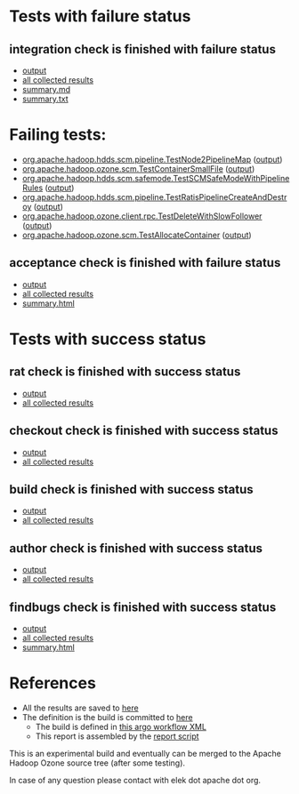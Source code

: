 # Tests with failure status

## integration check is finished with failure status

   * [output](https://raw.githubusercontent.com/elek/ozone-ci-q4/master/pr/pr-hdds-1569-2q4s4/integration/output.log)
   * [all collected results](https://github.com/elek/ozone-ci-q4/tree/master/pr/pr-hdds-1569-2q4s4/integration)
   * [summary.md](https://github.com/elek/ozone-ci-q4/tree/master/pr/pr-hdds-1569-2q4s4/integration/summary.md)
   * [summary.txt](https://github.com/elek/ozone-ci-q4/tree/master/pr/pr-hdds-1569-2q4s4/integration/summary.txt)

# Failing tests: 

 * [org.apache.hadoop.hdds.scm.pipeline.TestNode2PipelineMap](hadoop-ozone/integration-test/org.apache.hadoop.hdds.scm.pipeline.TestNode2PipelineMap.txt) ([output](hadoop-ozone/integration-test/org.apache.hadoop.hdds.scm.pipeline.TestNode2PipelineMap-output.txt))
 * [org.apache.hadoop.ozone.scm.TestContainerSmallFile](hadoop-ozone/integration-test/org.apache.hadoop.ozone.scm.TestContainerSmallFile.txt) ([output](hadoop-ozone/integration-test/org.apache.hadoop.ozone.scm.TestContainerSmallFile-output.txt))
 * [org.apache.hadoop.hdds.scm.safemode.TestSCMSafeModeWithPipelineRules](hadoop-ozone/integration-test/org.apache.hadoop.hdds.scm.safemode.TestSCMSafeModeWithPipelineRules.txt) ([output](hadoop-ozone/integration-test/org.apache.hadoop.hdds.scm.safemode.TestSCMSafeModeWithPipelineRules-output.txt))
 * [org.apache.hadoop.hdds.scm.pipeline.TestRatisPipelineCreateAndDestroy](hadoop-ozone/integration-test/org.apache.hadoop.hdds.scm.pipeline.TestRatisPipelineCreateAndDestroy.txt) ([output](hadoop-ozone/integration-test/org.apache.hadoop.hdds.scm.pipeline.TestRatisPipelineCreateAndDestroy-output.txt))
 * [org.apache.hadoop.ozone.client.rpc.TestDeleteWithSlowFollower](hadoop-ozone/integration-test/org.apache.hadoop.ozone.client.rpc.TestDeleteWithSlowFollower.txt) ([output](hadoop-ozone/integration-test/org.apache.hadoop.ozone.client.rpc.TestDeleteWithSlowFollower-output.txt))
 * [org.apache.hadoop.ozone.scm.TestAllocateContainer](hadoop-ozone/integration-test/org.apache.hadoop.ozone.scm.TestAllocateContainer.txt) ([output](hadoop-ozone/integration-test/org.apache.hadoop.ozone.scm.TestAllocateContainer-output.txt))

## acceptance check is finished with failure status

   * [output](https://raw.githubusercontent.com/elek/ozone-ci-q4/master/pr/pr-hdds-1569-2q4s4/acceptance/output.log)
   * [all collected results](https://github.com/elek/ozone-ci-q4/tree/master/pr/pr-hdds-1569-2q4s4/acceptance)
   * [summary.html](https://elek.github.io/ozone-ci-q4/pr/pr-hdds-1569-2q4s4/acceptance/summary.html)



# Tests with success status

## rat check is finished with success status

   * [output](https://raw.githubusercontent.com/elek/ozone-ci-q4/master/pr/pr-hdds-1569-2q4s4/rat/output.log)
   * [all collected results](https://github.com/elek/ozone-ci-q4/tree/master/pr/pr-hdds-1569-2q4s4/rat)


## checkout check is finished with success status

   * [output](https://raw.githubusercontent.com/elek/ozone-ci-q4/master/pr/pr-hdds-1569-2q4s4/checkout/output.log)
   * [all collected results](https://github.com/elek/ozone-ci-q4/tree/master/pr/pr-hdds-1569-2q4s4/checkout)


## build check is finished with success status

   * [output](https://raw.githubusercontent.com/elek/ozone-ci-q4/master/pr/pr-hdds-1569-2q4s4/build/output.log)
   * [all collected results](https://github.com/elek/ozone-ci-q4/tree/master/pr/pr-hdds-1569-2q4s4/build)


## author check is finished with success status

   * [output](https://raw.githubusercontent.com/elek/ozone-ci-q4/master/pr/pr-hdds-1569-2q4s4/author/output.log)
   * [all collected results](https://github.com/elek/ozone-ci-q4/tree/master/pr/pr-hdds-1569-2q4s4/author)


## findbugs check is finished with success status

   * [output](https://raw.githubusercontent.com/elek/ozone-ci-q4/master/pr/pr-hdds-1569-2q4s4/findbugs/output.log)
   * [all collected results](https://github.com/elek/ozone-ci-q4/tree/master/pr/pr-hdds-1569-2q4s4/findbugs)
   * [summary.html](https://elek.github.io/ozone-ci-q4/pr/pr-hdds-1569-2q4s4/findbugs/summary.html)




# References

 * All the results are saved to [here](https://github.com/elek/ozone-ci-q4/tree/master/pr/pr-hdds-1569-2q4s4/)
 * The definition is the build is committed to [here](https://github.com/elek/argo-ozone)
    * The build is defined in [this argo workflow XML](https://github.com/elek/argo-ozone/blob/master/ozone-build.yaml)
    * This report is assembled by the [report script](https://github.com/elek/argo-ozone/blob/master/scripts/report.sh)

This is an experimental build and eventually can be merged to the Apache Hadoop Ozone source tree (after some testing).

In case of any question please contact with elek dot apache dot org.
